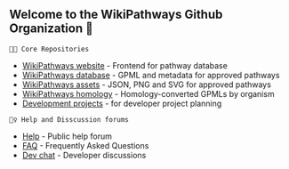 ## Welcome to the WikiPathways Github Organization 👋

`👩‍💻 Core Repositories`
* [WikiPathways website](https://github.com/wikipathways/wikipathways.github.io) - Frontend for pathway database
* [WikiPathways database](https://github.com/wikipathways/wikipathways-database) - GPML and metadata for approved pathways
* [WikiPathways assets](https://github.com/wikipathways/wikipathways-assets) - JSON, PNG and SVG for approved pathways
* [WikiPathways homology](https://github.com/wikipathways/wikipathways-homology) - Homology-converted GPMLs by organism
* [Development projects](https://github.com/wikipathways/wikipathways-development) - for developer project planning

`🙋‍♀️ Help and Disscussion forums`
* [Help](https://github.com/wikipathways/wikipathways-help/discussions) - Public help forum
* [FAQ](https://github.com/wikipathways/wikipathways-faq/discussions) - Frequently Asked Questions
* [Dev chat](https://github.com/wikipathways/wikipathways-development/discussions) - Developer discussions


<!--
**Here are some ideas to get you started:**
🙋‍♀️ A short introduction - what is your organization all about?
🌈 Contribution guidelines - how can the community get involved?
 - where can the community find your docs? Is there anything else the community should know?
🍿 Fun facts - what does your team eat for breakfast?
🧙 Remember, you can do mighty things with the power of [Markdown](https://docs.github.com/github/writing-on-github/getting-started-with-writing-and-formatting-on-github/basic-writing-and-formatting-syntax)
-->
